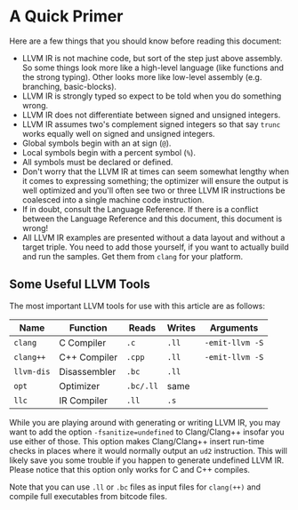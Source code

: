 # A Quick Primer

Here are a few things that you should know before reading this document:

- LLVM IR is not machine code, but sort of the step just above assembly. So
  some things look more like a high-level language (like functions and the
  strong typing). Other looks more like low-level assembly (e.g. branching,
  basic-blocks).
- LLVM IR is strongly typed so expect to be told when you do something wrong.
- LLVM IR does not differentiate between signed and unsigned integers.
- LLVM IR assumes two's complement signed integers so that say `trunc` works 
  equally well on signed and unsigned integers.
- Global symbols begin with an at sign (`@`).
- Local symbols begin with a percent symbol (`%`).
- All symbols must be declared or defined.
- Don't worry that the LLVM IR at times can seem somewhat lengthy when it comes
  to expressing something; the optimizer will ensure the output is well
  optimized and you'll often see two or three LLVM IR instructions be
  coalesced into a single machine code instruction.
- If in doubt, consult the Language Reference. If there is a conflict between 
  the Language Reference and this document, this document is wrong!
- All LLVM IR examples are presented without a data layout and without a target
  triple. You need to add those yourself, if you want to actually build and run
  the samples. Get them from `clang` for your platform.


## Some Useful LLVM Tools

The most important LLVM tools for use with this article are as follows:

| Name        | Function     | Reads      | Writes | Arguments          |
|-------------|--------------|------------|--------|--------------------|
| `clang`     | C Compiler   | `.c`       | `.ll`  | `-emit-llvm -S`    |
| `clang++`   | C++ Compiler | `.cpp`     | `.ll`  | `-emit-llvm -S`    |
| `llvm-dis`  | Disassembler | `.bc`      | `.ll`  |                    |
| `opt`       | Optimizer    | `.bc/.ll`  | same   |                    |
| `llc`       | IR Compiler  | `.ll`      | `.s`   |                    |

While you are playing around with generating or writing LLVM IR, you may want
to add the option `-fsanitize=undefined` to Clang/Clang++ insofar you use
either of those. This option makes Clang/Clang++ insert run-time checks in
places where it would normally output an `ud2` instruction. This will likely
save you some trouble if you happen to generate undefined LLVM IR. Please
notice that this option only works for C and C++ compiles.

Note that you can use `.ll` or `.bc` files as input files for `clang(++)` and
compile full executables from bitcode files.
